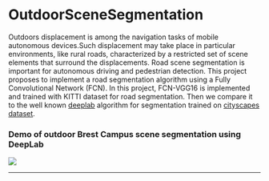 # OutdoorSceneSegmentation

Outdoors displacement is among the navigation tasks of mobile autonomous devices.Such displacement may take place in particular environments, like rural roads, characterized by a restricted set of scene elements that surround the displacements. 
Road scene segmentation is important for autonomous driving and pedestrian detection. 
This project proposes to implement a road segmentation algorithm using a Fully Convolutional Network (FCN). In this project, FCN-VGG16 is implemented and trained with KITTI dataset for road segmentation. Then we compare it to the well known [deeplab](https://arxiv.org/pdf/1606.00915.pdf) algorithm for segmentation trained on [cityscapes dataset](https://arxiv.org/pdf/1604.01685.pdf).


### Demo of outdoor Brest Campus scene segmentation using DeepLab

[![](https://media.giphy.com/media/eBfnH4HbPtXKja3HzJ/giphy.gif)](https://drive.google.com/file/d/1KYI6OrjJZpr0qxU1jgyCLw4LHZ6xCmoC/preview)

---
